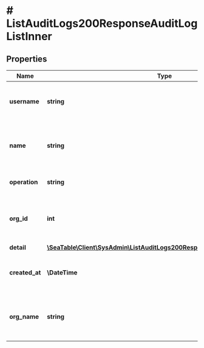 # # ListAuditLogs200ResponseAuditLogListInner

## Properties

Name | Type | Description | Notes
------------ | ------------- | ------------- | -------------
**username** | **string** | The username associated with the operation. | [optional]
**name** | **string** | The name of the user who performed the operation. | [optional]
**operation** | **string** | The type of operation performed. | [optional]
**org_id** | **int** | The ID of the organization associated with the operation. | [optional]
**detail** | [**\SeaTable\Client\SysAdmin\ListAuditLogs200ResponseAuditLogListInnerDetail**](ListAuditLogs200ResponseAuditLogListInnerDetail.md) |  | [optional]
**created_at** | **\DateTime** | The timestamp of when the operation occurred. | [optional]
**org_name** | **string** | The name of the organization associated with the operation. | [optional]

